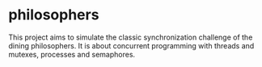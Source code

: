 # philosophers
This project aims to simulate the classic synchronization challenge of the dining philosophers. It is about concurrent programming with threads and mutexes, processes and semaphores.
